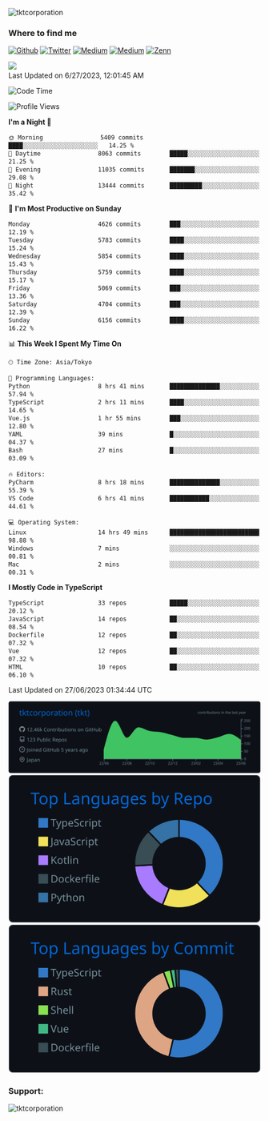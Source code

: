 <p align="left"> <img src="https://komarev.com/ghpvc/?username=tktcorporation&label=Profile%20views&color=0e75b6&style=flat" alt="tktcorporation" /> </p>

<h3>Where to find me</h3>
<p>
<a href="https://github.com/tktcorporation" target="_blank"><img alt="Github" src="https://img.shields.io/badge/GitHub-%2312100E.svg?&style=for-the-badge&logo=Github&logoColor=white" /></a>
<a href="https://twitter.com/tktcorporation" target="_blank"><img alt="Twitter" src="https://img.shields.io/badge/twitter-%231DA1F2.svg?&style=for-the-badge&logo=twitter&logoColor=white" /></a>
<a href="https://www.linkedin.com/in/tktcorporation" target="_blank"><img alt="Medium" src="https://img.shields.io/badge/linkdin-0a66c2.svg?&style=for-the-badge&logo=linkedin&logoColor=white" /></a>
<a href="https://qiita.com/tktcorporation" target="_blank"><img alt="Medium" src="https://img.shields.io/badge/qiita-55C500.svg?&style=for-the-badge&logo=qiita&logoColor=white" /></a>
<a href="https://zenn.dev/tktcorporation" target="_blank"><img alt="Zenn" src="https://img.shields.io/badge/Zenn-3EA8FF.svg?&style=for-the-badge&logo=Zenn&logoColor=white" /></a>
</p>

<!--START_SECTION:lapras-card-->
<a href="https://lapras.com/public/tktcorporation" target="_blank" rel="noopener noreferrer"><img src="https://lapras-card-generator.vercel.app/api/svg?e=3.86&b=3.48&i=3.58&b1=%23232323&b2=%236d6d6d&i1=%23212121&i2=%23818181&l=en" width="300" ></a>  
Last Updated on 6/27/2023, 12:01:45 AM
<!--END_SECTION:lapras-card-->
  
<!--START_SECTION:waka-->
![Code Time](http://img.shields.io/badge/Code%20Time-1%2C051%20hrs%2023%20mins-blue)

![Profile Views](http://img.shields.io/badge/Profile%20Views-0-blue)

**I'm a Night 🦉** 

```text
🌞 Morning                5409 commits        ████░░░░░░░░░░░░░░░░░░░░░   14.25 % 
🌆 Daytime                8063 commits        █████░░░░░░░░░░░░░░░░░░░░   21.25 % 
🌃 Evening                11035 commits       ███████░░░░░░░░░░░░░░░░░░   29.08 % 
🌙 Night                  13444 commits       █████████░░░░░░░░░░░░░░░░   35.42 % 
```
📅 **I'm Most Productive on Sunday** 

```text
Monday                   4626 commits        ███░░░░░░░░░░░░░░░░░░░░░░   12.19 % 
Tuesday                  5783 commits        ████░░░░░░░░░░░░░░░░░░░░░   15.24 % 
Wednesday                5854 commits        ████░░░░░░░░░░░░░░░░░░░░░   15.43 % 
Thursday                 5759 commits        ████░░░░░░░░░░░░░░░░░░░░░   15.17 % 
Friday                   5069 commits        ███░░░░░░░░░░░░░░░░░░░░░░   13.36 % 
Saturday                 4704 commits        ███░░░░░░░░░░░░░░░░░░░░░░   12.39 % 
Sunday                   6156 commits        ████░░░░░░░░░░░░░░░░░░░░░   16.22 % 
```


📊 **This Week I Spent My Time On** 

```text
🕑︎ Time Zone: Asia/Tokyo

💬 Programming Languages: 
Python                   8 hrs 41 mins       ██████████████░░░░░░░░░░░   57.94 % 
TypeScript               2 hrs 11 mins       ████░░░░░░░░░░░░░░░░░░░░░   14.65 % 
Vue.js                   1 hr 55 mins        ███░░░░░░░░░░░░░░░░░░░░░░   12.80 % 
YAML                     39 mins             █░░░░░░░░░░░░░░░░░░░░░░░░   04.37 % 
Bash                     27 mins             █░░░░░░░░░░░░░░░░░░░░░░░░   03.09 % 

🔥 Editors: 
PyCharm                  8 hrs 18 mins       ██████████████░░░░░░░░░░░   55.39 % 
VS Code                  6 hrs 41 mins       ███████████░░░░░░░░░░░░░░   44.61 % 

💻 Operating System: 
Linux                    14 hrs 49 mins      █████████████████████████   98.88 % 
Windows                  7 mins              ░░░░░░░░░░░░░░░░░░░░░░░░░   00.81 % 
Mac                      2 mins              ░░░░░░░░░░░░░░░░░░░░░░░░░   00.31 % 
```

**I Mostly Code in TypeScript** 

```text
TypeScript               33 repos            █████░░░░░░░░░░░░░░░░░░░░   20.12 % 
JavaScript               14 repos            ██░░░░░░░░░░░░░░░░░░░░░░░   08.54 % 
Dockerfile               12 repos            ██░░░░░░░░░░░░░░░░░░░░░░░   07.32 % 
Vue                      12 repos            ██░░░░░░░░░░░░░░░░░░░░░░░   07.32 % 
HTML                     10 repos            ██░░░░░░░░░░░░░░░░░░░░░░░   06.10 % 
```




 Last Updated on 27/06/2023 01:34:44 UTC
<!--END_SECTION:waka-->

[![](https://raw.githubusercontent.com/tktcorporation/tktcorporation/master/profile-summary-card-output/github_dark/0-profile-details.svg)](https://github.com/vn7n24fzkq/github-profile-summary-cards)
[![](https://raw.githubusercontent.com/tktcorporation/tktcorporation/master/profile-summary-card-output/github_dark/1-repos-per-language.svg)](https://github.com/vn7n24fzkq/github-profile-summary-cards) [![](https://raw.githubusercontent.com/tktcorporation/tktcorporation/master/profile-summary-card-output/github_dark/2-most-commit-language.svg)](https://github.com/vn7n24fzkq/github-profile-summary-cards)

<h3 align="left">Support:</h3>
<p><a href="https://www.buymeacoffee.com/tktcorporation"> <img align="left" src="https://cdn.buymeacoffee.com/buttons/v2/default-yellow.png" height="50" width="210" alt="tktcorporation" /></a></p><br><br>
